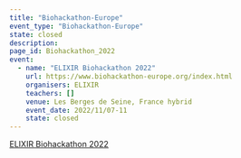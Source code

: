 ```yaml
---
title: "Biohackathon-Europe"
event_type: "Biohackathon-Europe"
state: closed
description: 
page_id: Biohackathon_2022
event:
  - name: "ELIXIR Biohackathon 2022"
    url: https://www.biohackathon-europe.org/index.html
    organisers: ELIXIR
    teachers: []
    venue: Les Berges de Seine, France hybrid
    event_date: 2022/11/07-11
    state: closed
---
```


[ELIXIR Biohackathon 2022](https://www.biohackathon-europe.org/index.html)


<br>
